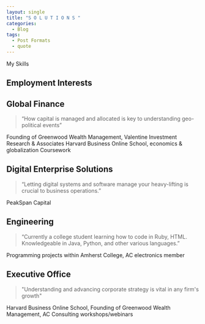 ```yaml
---
layout: single
title: "S O L U T I O N S "
categories:
  - Blog 
tags:
  - Post Formats 
  - quote
---
```


My Skills 

## Employment Interests


## Global Finance
> “How capital is managed and allocated is key to understanding geo-political events”  

Founding of Greenwood Wealth Management, Valentine Investment Research & Associates Harvard Business Online School, economics & globalization Coursework

## Digital Enterprise Solutions
> “Letting digital systems and software manage your heavy-lifting is crucial to business operations.” 
 
PeakSpan Capital 

## Engineering
> “Currently a college student learning how to code in Ruby, HTML. Knowledgeable in Java, Python, and other various languages.” 

Programming projects within Amherst College, AC electronics member

## Executive Office 
> "Understanding and advancing corporate strategy is vital in any firm's growth"

Harvard Business Online School, Founding of Greenwood Wealth Management, AC Consulting workshops/webinars


